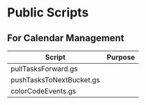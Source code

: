 # Public Scripts

## For Calendar Management
Script | Purpose
--- | ---
pullTasksForward.gs |
pushTasksToNextBucket.gs |
colorCodeEvents.gs |